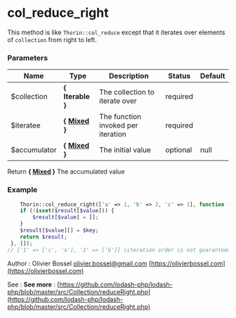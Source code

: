 # col_reduce_right

This method is like `Thorin::col_reduce` except that it iterates over elements of
`collection` from right to left.



### Parameters
Name  |  Type  |  Description  |  Status  |  Default
------------  |  ------------  |  ------------  |  ------------  |  ------------
$collection  |  **{ Iterable }**  |  The collection to iterate over  |  required  |
$iteratee  |  **{ [Mixed](http://php.net/manual/en/language.pseudo-types.php#language.types.mixed) }**  |  The function invoked per iteration  |  required  |
$accumulator  |  **{ [Mixed](http://php.net/manual/en/language.pseudo-types.php#language.types.mixed) }**  |  The initial value  |  optional  |  null

Return **{ [Mixed](http://php.net/manual/en/language.pseudo-types.php#language.types.mixed) }** The accumulated value

### Example
```php
	Thorin::col_reduce_right(['a' => 1, 'b' => 2, 'c' => 1], function ($result, $value, $key) {
    if (!isset($result[$value])) {
        $result[$value] = [];
    }
    $result[$value][] = $key;
    return $result;
 }, []);
// ['1' => ['c', 'a'], '2' => ['b']] (iteration order is not guaranteed)
```
Author : Olivier Bossel [olivier.bossel@gmail.com](mailto:olivier.bossel@gmail.com) [https://olivierbossel.com](https://olivierbossel.com)

See : **See more** : [https://github.com/lodash-php/lodash-php/blob/master/src/Collection/reduceRight.php](https://github.com/lodash-php/lodash-php/blob/master/src/Collection/reduceRight.php)